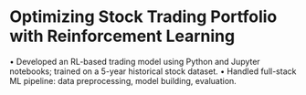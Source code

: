 # Optimizing Stock Trading Portfolio with Reinforcement Learning
• Developed an RL-based trading model using Python and Jupyter notebooks; trained on a 5-year historical stock dataset.
• Handled full-stack ML pipeline: data preprocessing, model building, evaluation.
